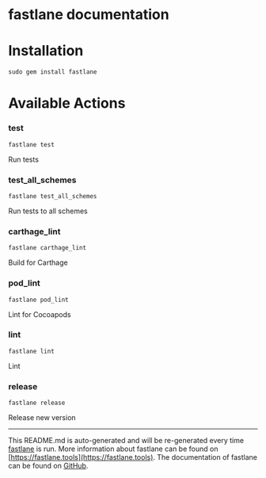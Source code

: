 fastlane documentation
================
# Installation
```
sudo gem install fastlane
```
# Available Actions
### test
```
fastlane test
```
Run tests
### test_all_schemes
```
fastlane test_all_schemes
```
Run tests to all schemes
### carthage_lint
```
fastlane carthage_lint
```
Build for Carthage
### pod_lint
```
fastlane pod_lint
```
Lint for Cocoapods
### lint
```
fastlane lint
```
Lint
### release
```
fastlane release
```
Release new version

----

This README.md is auto-generated and will be re-generated every time [fastlane](https://fastlane.tools) is run.
More information about fastlane can be found on [https://fastlane.tools](https://fastlane.tools).
The documentation of fastlane can be found on [GitHub](https://github.com/fastlane/fastlane/tree/master/fastlane).
